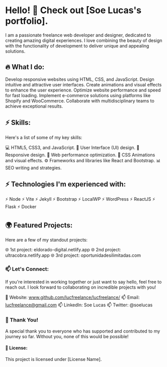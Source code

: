 # Hello! 👋 Check out [Soe Lucas's portfolio].
I am a passionate freelance web developer and designer, dedicated to creating amazing digital experiences. I love combining the beauty of design with the functionality of development to deliver unique and appealing solutions.

## 🔥 What I do:
Develop responsive websites using HTML, CSS, and JavaScript.
Design intuitive and attractive user interfaces.
Create animations and visual effects to enhance the user experience.
Optimize website performance and speed for fast loading.
Implement e-commerce solutions using platforms like Shopify and WooCommerce.
Collaborate with multidisciplinary teams to achieve exceptional results.

## ⚡ Skills:
Here's a list of some of my key skills:

💻 HTML5, CSS3, and JavaScript.
🎨 User Interface (UI) design.
📱 Responsive design.
🚀 Web performance optimization.
🎥 CSS Animations and visual effects.
⚙️ Frameworks and libraries like React and Bootstrap.
📊 SEO writing and strategies.

## ⚡ Technologies I'm experienced with:
⚡️ Node
⚡️ Vite
⚡️ Jekyll
⚡️ Bootstrap
⚡️ LocalWP
⚡️ WordPress
⚡️ ReactJS
⚡️ Flask
⚡️ Docker

## 🌍 Featured Projects:
Here are a few of my standout projects:

🌐 1st project: eldorado-digital.netlify.app
🌐 2nd project: ultracobra.netlify.app
🌐 3rd project: oportunidadesilimitadas.com

### 📫 Let's Connect:
If you're interested in working together or just want to say hello, feel free to reach out. I look forward to collaborating on incredible projects with you!

🎯 Website: www.github.com/lucfreelance/lucfreelance/
📫 Email: lucfreelance@gmail.com
📫 LinkedIn: Soe Lucas
📫 Twitter: @soelucas


### 🎉 Thank You!
A special thank you to everyone who has supported and contributed to my journey so far. Without you, none of this would be possible!

#### 📄 License:
This project is licensed under [License Name].  

